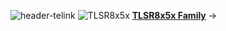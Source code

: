 
![header-telink]({{site.baseurl}}/header-telink.jpg)
![TLSR8x5x]({{site.baseurl}}//TLSR8x5x.jpg)
[**TLSR8x5x Family**](https://telinkgithub.github.io/TLSR8x5x/ "TLSR8x5x") →
